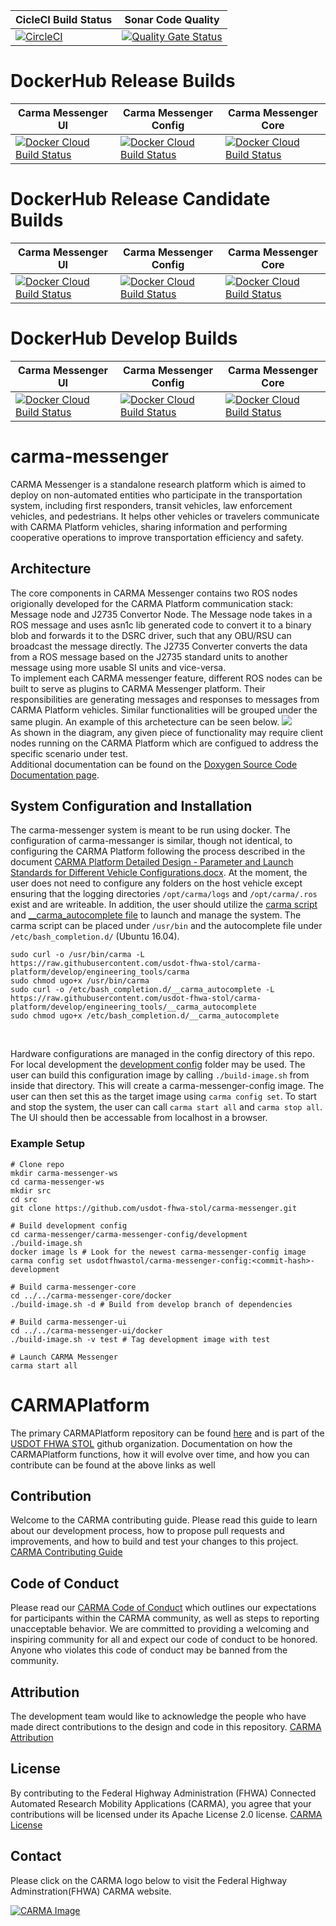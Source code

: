 | CicleCI Build Status | Sonar Code Quality |
|----------------------|---------------------|
[![CircleCI](https://circleci.com/gh/usdot-fhwa-stol/carma-messenger.svg?style=svg)](https://circleci.com/gh/usdot-fhwa-stol/carma-messenger) | [![Quality Gate Status](https://sonarcloud.io/api/project_badges/measure?project=usdot-fhwa-stol_carma-messenger&metric=alert_status)](https://sonarcloud.io/dashboard?id=usdot-fhwa-stol_carma-messenger) | 
# DockerHub Release Builds
| Carma Messenger UI  | Carma Messenger Config | Carma Messenger Core |
|-----|-----|-----|
[![Docker Cloud Build Status](https://img.shields.io/docker/cloud/build/usdotfhwastol/carma-messenger-ui?label=Carma%20messenger%20UI)](https://hub.docker.com/repository/docker/usdotfhwastol/carma-messenger-ui) | [![Docker Cloud Build Status](https://img.shields.io/docker/cloud/build/usdotfhwastol/carma-messenger-config?label=Carma%20messenger%20Config)](https://hub.docker.com/repository/docker/usdotfhwastol/carma-messenger-config) | [![Docker Cloud Build Status](https://img.shields.io/docker/cloud/build/usdotfhwastol/carma-messenger-core?label=Carma%20messenger%20Core)](https://hub.docker.com/repository/docker/usdotfhwastol/carma-messenger-core)
# DockerHub Release Candidate Builds
| Carma Messenger UI  | Carma Messenger Config | Carma Messenger Core |
|-----|-----|-----|
[![Docker Cloud Build Status](https://img.shields.io/docker/cloud/build/usdotfhwastolcandidate/carma-messenger-ui?label=Carma%20messenger%20UI)](https://hub.docker.com/repository/docker/usdotfhwastolcandidate/carma-messenger-ui) | [![Docker Cloud Build Status](https://img.shields.io/docker/cloud/build/usdotfhwastolcandidate/carma-messenger-config?label=Carma%20messenger%20Config)](https://hub.docker.com/repository/docker/usdotfhwastolcandidate/carma-messenger-config) | [![Docker Cloud Build Status](https://img.shields.io/docker/cloud/build/usdotfhwastolcandidate/carma-messenger-core?label=Carma%20messenger%20Core)](https://hub.docker.com/repository/docker/usdotfhwastolcandidate/carma-messenger-core)
# DockerHub Develop Builds
| Carma Messenger UI  | Carma Messenger Config | Carma Messenger Core |
|-----|-----|-----|
[![Docker Cloud Build Status](https://img.shields.io/docker/cloud/build/usdotfhwastoldev/carma-messenger-ui?label=Carma%20messenger%20UI)](https://hub.docker.com/repository/docker/usdotfhwastoldev/carma-messenger-ui) | [![Docker Cloud Build Status](https://img.shields.io/docker/cloud/build/usdotfhwastoldev/carma-messenger-config?label=Carma%20messenger%20Config)](https://hub.docker.com/repository/docker/usdotfhwastoldev/carma-messenger-config) | [![Docker Cloud Build Status](https://img.shields.io/docker/cloud/build/usdotfhwastoldev/carma-messenger-core?label=Carma%20messenger%20Core)](https://hub.docker.com/repository/docker/usdotfhwastoldev/carma-messenger-core)



# carma-messenger

CARMA Messenger is a standalone research platform which is aimed to deploy on non-automated entities who participate in the transportation system, including first responders, transit vehicles, law enforcement vehicles, and pedestrians. It helps other vehicles or travelers communicate with CARMA Platform vehicles, sharing information and performing cooperative operations to improve transportation efficiency and safety. 

## Architecture

The core components in CARMA Messenger contains two ROS nodes origionally developed for the CARMA Platform communication stack: Message node and J2735 Convertor Node. The Message node takes in a ROS message and uses asn1c lib generated code to convert it to a binary blob and forwards it to the DSRC driver, such that any OBU/RSU can broadcast the message directly. The J2735 Converter converts the data from a ROS message based on the J2735 standard units to another message using more usable SI units and vice-versa.
<br>
To implement each CARMA messenger feature, different ROS nodes can be built to serve as plugins to CARMA Messenger platform. Their responsibilities are generating messages and responses to messages from CARMA Platform vehicles. Similar functionalities will be grouped under the same plugin. An example of this archetecture can be seen below. 
![](docs/media/carma-messenger-diagram.png)
<br>
As shown in the diagram, any given piece of functionality may require client nodes running on the CARMA Platform which are configued to address the specific scenario under test. 
<br>
Additional documentation can be found on the [Doxygen Source Code Documentation page](https://usdot-fhwa-stol.github.io/documentation/carma-messenger).

## System Configuration and Installation

The carma-messenger system is meant to be run using docker. The configuration of carma-messanger is similar, though not identical, to configuring the CARMA Platform following the process described in the document [CARMA Platform Detailed Design - Parameter and Launch Standards for Different Vehicle Configurations.docx](https://usdot-carma.atlassian.net/wiki/spaces/CRMPLT/pages/196182019/CARMA3+Detailed+Design+Documentation). At the moment, the user does not need to configure any folders on the host vehicle except ensuring that the logging directories ```/opt/carma/logs``` and ```/opt/carma/.ros``` exist and are writeable. In addition, the user should utilize the [carma script](https://github.com/usdot-fhwa-stol/CARMAPlatform/blob/master/engineering_tools/carma) and [__carma_autocomplete file](https://github.com/usdot-fhwa-stol/CARMAPlatform/blob/master/engineering_tools/__carma_autocomplete) to launch and manage the system. The carma script can be placed under ```/usr/bin``` and the autocomplete file under ```/etc/bash_completion.d/``` (Ubuntu 16.04). 

```
sudo curl -o /usr/bin/carma -L https://raw.githubusercontent.com/usdot-fhwa-stol/carma-platform/develop/engineering_tools/carma
sudo chmod ugo+x /usr/bin/carma
sudo curl -o /etc/bash_completion.d/__carma_autocomplete -L https://raw.githubusercontent.com/usdot-fhwa-stol/carma-platform/develop/engineering_tools/__carma_autocomplete
sudo chmod ugo+x /etc/bash_completion.d/__carma_autocomplete
```
<br>

Hardware configurations are managed in the config directory of this repo. For local development the [development config](carma-messenger-config/development) folder may be used. The user can build this configuration image by calling ```./build-image.sh``` from inside that directory. This will create a carma-messenger-config image. The user can then set this as the target image using ```carma config set```. To start and stop the system, the user can call ```carma start all``` and ```carma stop all```. The UI should then be accessable from localhost in a browser.

### Example Setup

```
# Clone repo
mkdir carma-messenger-ws
cd carma-messenger-ws
mkdir src
cd src
git clone https://github.com/usdot-fhwa-stol/carma-messenger.git

# Build development config
cd carma-messenger/carma-messenger-config/development
./build-image.sh
docker image ls # Look for the newest carma-messenger-config image
carma config set usdotfhwastol/carma-messenger-config:<commit-hash>-development

# Build carma-messenger-core
cd ../../carma-messenger-core/docker
./build-image.sh -d # Build from develop branch of dependencies

# Build carma-messenger-ui
cd ../../carma-messenger-ui/docker
./build-image.sh -v test # Tag development image with test

# Launch CARMA Messenger
carma start all
```

# CARMAPlatform
The primary CARMAPlatform repository can be found [here](https://github.com/usdot-fhwa-stol/CARMAPlatform) and is part of the [USDOT FHWA STOL](https://github.com/usdot-fhwa-stol/)
github organization. Documentation on how the CARMAPlatform functions, how it will evolve over time, and how you can contribute can be found at the above links as well

## Contribution
Welcome to the CARMA contributing guide. Please read this guide to learn about our development process, how to propose pull requests and improvements, and how to build and test your changes to this project. [CARMA Contributing Guide](https://github.com/usdot-fhwa-stol/CARMAPlatform/blob/develop/Contributing.md) 

## Code of Conduct 
Please read our [CARMA Code of Conduct](https://github.com/usdot-fhwa-stol/CARMAPlatform/blob/develop/Code_of_Conduct.md) which outlines our expectations for participants within the CARMA community, as well as steps to reporting unacceptable behavior. We are committed to providing a welcoming and inspiring community for all and expect our code of conduct to be honored. Anyone who violates this code of conduct may be banned from the community.

## Attribution
The development team would like to acknowledge the people who have made direct contributions to the design and code in this repository. [CARMA Attribution](https://github.com/usdot-fhwa-stol/carma-platform/blob/develop/ATTRIBUTION.md) 

## License
By contributing to the Federal Highway Administration (FHWA) Connected Automated Research Mobility Applications (CARMA), you agree that your contributions will be licensed under its Apache License 2.0 license. [CARMA License](https://github.com/usdot-fhwa-stol/CARMAPlatform/blob/develop/docs/License.md) 

## Contact
Please click on the CARMA logo below to visit the Federal Highway Adminstration(FHWA) CARMA website.

[![CARMA Image](https://raw.githubusercontent.com/usdot-fhwa-stol/CARMAPlatform/develop/docs/image/CARMA_icon.png)](https://highways.dot.gov/research/research-programs/operations/CARMA)



